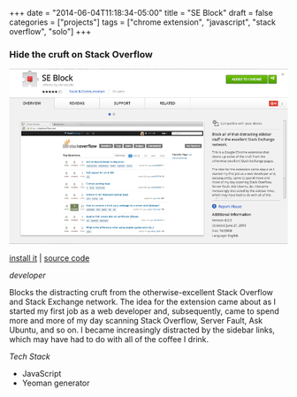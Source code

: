 +++
date = "2014-06-04T11:18:34-05:00"
title = "SE Block"
draft = false
categories = ["projects"]
tags = ["chrome extension", "javascript", "stack overflow", "solo"]
+++

### Hide the cruft on Stack Overflow

![Screenshot of SE Block in Chrome Store](images/se-block.png)

[install it](https://chrome.google.com/webstore/detail/se-block/ffpkepieaocfchmcokenleighplnifjh) | [source code](https://github.com/chrisbodhi/se-block)

_developer_

Blocks the distracting cruft from the otherwise-excellent Stack Overflow and Stack Exchange network. The idea for the extension came about as I started my first job as a web developer and, subsequently, came to spend more and more of my day scanning Stack Overflow, Server Fault, Ask Ubuntu, and so on. I became increasingly distracted by the sidebar links, which may have had to do with all of the coffee I drink.

_Tech Stack_

- JavaScript
- Yeoman generator
